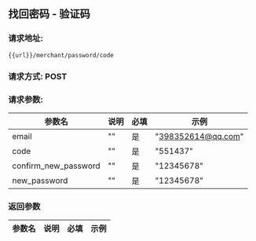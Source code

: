 ## 找回密码 - 验证码
### 请求地址:
```
{{url}}/merchant/password/code
```
### 请求方式: POST  
### 请求参数:  

|参数名|说明|必填|示例|  
 |---|---|---|---|  
|email|""|是|"398352614@qq.com"|  
|code|""|是|"551437"|  
|confirm_new_password|""|是|"12345678"|  
|new_password|""|是|"12345678"|  
### 返回参数  

|参数名|说明|必填|示例|  
 |---|---|---|---|  
